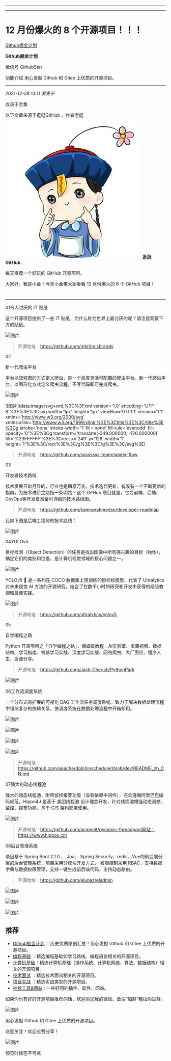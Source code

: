 ----------------------------------------
----------------------------------------
#  12 月份爆火的 8 个开源项目！！！

[ Github掘金计划 ](javascript:void\(0\);)

**Github掘金计划** ![]()

微信号 GithubStar

功能介绍 用心发掘 Github 和 Gitee 上优质的开源项目。

____

_2021-12-28 13:11_ _发表于_

收录于合集

以下文章来源于逛逛GitHub ，作者老逛

![](images/0)
**逛逛GitHub** .

每天推荐一个好玩的 GitHub 开源项目。

大家好，我是小金！今天小金带大家看看 12 月份爆火的 8 个 GitHub 项目！

> #

* * *

01令人讨厌的 IT 贴纸

这个开源项目提供了一些 IT 贴纸，为什么称为世界上最讨厌的呢？请注意观察下方的贴纸。

![图片](https://mmbiz.qpic.cn/mmbiz_png/ePw3ZeGRruzFphAT7ayzLR2rHmsq4FJ4wc0T7k2jZVBbFKjrjCfp83Rmgol3jHgjjO1QfkUiaOjQ7HLf2ZXOOBg/640?wx_fmt=png&wxfrom=5&wx_lazy=1&wx_co=1)

> 开源地址：https://github.com/mkrl/misbrands

02

新一代爬虫平台

平台以流程图的方式定义爬虫，是一个高度灵活可配置的爬虫平台。新一代爬虫平台，以图形化方式定义爬虫流程，不写代码即可完成爬虫。

![图片](https://mmbiz.qpic.cn/mmbiz_png/ePw3ZeGRruzFphAT7ayzLR2rHmsq4FJ4dXYvoCPjYS3YmYtcO8cEXgu1ejJCeQkQVa6Gn9TsjdrAfiarnuTFW6Q/640?wx_fmt=png)

![图片](data:image/svg+xml,%3C%3Fxml version='1.0' encoding='UTF-8'%3F%3E%3Csvg
width='1px' height='1px' viewBox='0 0 1 1' version='1.1'
xmlns='http://www.w3.org/2000/svg'
xmlns:xlink='http://www.w3.org/1999/xlink'%3E%3Ctitle%3E%3C/title%3E%3Cg
stroke='none' stroke-width='1' fill='none' fill-rule='evenodd' fill-
opacity='0'%3E%3Cg transform='translate\(-249.000000, -126.000000\)'
fill='%23FFFFFF'%3E%3Crect x='249' y='126' width='1'
height='1'%3E%3C/rect%3E%3C/g%3E%3C/g%3E%3C/svg%3E)

> 开源地址：https://github.com/ssssssss-team/spider-flow

03

开发者技术路线

技术发展日新月异的，行业也是瞬息万变。技术迭代更新，有没有一个不断更新的指南，为技术进阶之路指一条明路？这个 GitHub
项目就是，它为前端、后端、DevOps等开发着准备可详细的技术路线图。

> 开源地址：https://github.com/kamranahmedse/developer-roadmap

比如下图是后端工程师的技术路线：

![图片](https://mmbiz.qpic.cn/mmbiz_png/ePw3ZeGRruyUtib9F16soluenZNIftq0BwJUibichONW4GxDCEesI76EmicFUPptAiahicvGIP0ufM2pznDulTG2xMuw/640?wx_fmt=png)

04YOLOv5

目标检测（Object Detection）的任务是找出图像中所有感兴趣的目标（物体），确定它们的类别和位置，是计算机视觉领域的核心问题之一。

![图片](https://mmbiz.qpic.cn/mmbiz_png/ePw3ZeGRruzFphAT7ayzLR2rHmsq4FJ4QOdKdZ5f3ldh8ibMJPQtXbr4sQnpc3M9syibKC71IiawJ5QOh1HvKpS1Q/640?wx_fmt=png)

YOLOv5 🚀 是一系列在 COCO 数据集上预训练的目标检模型，代表了 Ultralytics 对未来视觉 AI
方法的开源研究，结合了在数千小时的研究和开发中获得的经验教训和最佳实践。

![图片](https://mmbiz.qpic.cn/mmbiz_png/ePw3ZeGRruzFphAT7ayzLR2rHmsq4FJ4icKMfgZULhknc0r87aUUQ0ibUatP1iaFeibZCmCYyow93roYadjRPmbbEg/640?wx_fmt=png)

> 开源地址：https://github.com/ultralytics/yolov5

05

自学编程之路

Python
开源项目之「自学编程之路」，保姆级教程：AI实验室、宝藏视频、数据结构、学习指南、机器学习实战、深度学习实战、网络爬虫、大厂面经、程序人生、资源分享。

> 开源地址：https://github.com/Jack-Cherish/PythonPark

![图片](https://mmbiz.qpic.cn/mmbiz_png/ePw3ZeGRruzFphAT7ayzLR2rHmsq4FJ4ojlZcxdvHPlmSKLK7gVFribRylPxiarTmaiarGBnIPcNd2KibEGk7Vn66w/640?wx_fmt=png)

06工作流调度系统

一个分布式易扩展的可视化 DAG 工作流任务调度系统。致力于解决数据处理流程中错综复杂的依赖关系，使调度系统在数据处理流程中开箱即用。

![图片](https://mmbiz.qpic.cn/mmbiz_jpg/ePw3ZeGRruzFphAT7ayzLR2rHmsq4FJ4g6x5ha9CwpT4cZibLjpAsaBEvadJBmPsGHtPGrNDmOjibEdgN1W1bZ0A/640?wx_fmt=jpeg)

![图片](https://mmbiz.qpic.cn/mmbiz_jpg/ePw3ZeGRruzFphAT7ayzLR2rHmsq4FJ4qia7VszHvs6dWulYB1rdpHSgWIHuYRicibF5y3ZeFGzQP1RvU9WZr4Pyw/640?wx_fmt=jpeg)

![图片](https://mmbiz.qpic.cn/mmbiz_jpg/ePw3ZeGRruzFphAT7ayzLR2rHmsq4FJ42fFiaOfGNxFZXBkgmLjLkk7sb43vRiauuVXxncKUg2Lo2L5yzvKtnjlg/640?wx_fmt=jpeg)

![图片](https://mmbiz.qpic.cn/mmbiz_jpg/ePw3ZeGRruzFphAT7ayzLR2rHmsq4FJ41ibId0lKt2ON4Dsrb4aniaukr9zAVdNCU7EGGiaOpuyWAzO6yCG9nAIJg/640?wx_fmt=jpeg)

> 开源地址：https://github.com/apache/dolphinscheduler/blob/dev/README_zh_CN.md

  

07强大的动态线程池

强大的动态线程池，附带监控报警功能（没有依赖中间件），完全遵循阿里巴巴编码规范。Hippo4J 是基于 美团线程池
设计理念开发，针对线程池增强动态调参、监控、报警功能。基于 C/S 架构部署使用。

![图片](https://mmbiz.qpic.cn/mmbiz_png/ePw3ZeGRruzFphAT7ayzLR2rHmsq4FJ4APg3JibSWzq6QtqHof5iaOImE0DPjF1ianiaf3l9LmM11U8D1ZcFbQhNcA/640?wx_fmt=png)

> 开源地址：https://github.com/acmenlt/dynamic-threadpool网站：https://www.hippox.cn/

08后台管理系统

项目基于 Spring Boot 2.1.0 、 Jpa、 Spring
Security、redis、Vue的前后端分离的后台管理系统，项目采用分模块开发方式， 权限控制采用
RBAC，支持数据字典与数据权限管理，支持一键生成前后端代码，支持动态路由。

> 开源地址：https://github.com/elunez/eladmin

![图片](https://mmbiz.qpic.cn/mmbiz_jpg/ePw3ZeGRruzFphAT7ayzLR2rHmsq4FJ4qia7VszHvs6dWulYB1rdpHSgWIHuYRicibF5y3ZeFGzQP1RvU9WZr4Pyw/640?wx_fmt=jpeg)

![图片](https://mmbiz.qpic.cn/mmbiz_jpg/ePw3ZeGRruzFphAT7ayzLR2rHmsq4FJ42fFiaOfGNxFZXBkgmLjLkk7sb43vRiauuVXxncKUg2Lo2L5yzvKtnjlg/640?wx_fmt=jpeg)

![图片](https://mmbiz.qpic.cn/mmbiz_jpg/ePw3ZeGRruzFphAT7ayzLR2rHmsq4FJ41ibId0lKt2ON4Dsrb4aniaukr9zAVdNCU7EGGiaOpuyWAzO6yCG9nAIJg/640?wx_fmt=jpeg)

## 推荐

  * [Github掘金计划](https://mp.weixin.qq.com/mp/appmsgalbum?__biz=MzIwNDgzMzI3Mg==&action=getalbum&album_id=1571213952619954180#wechat_redirect) ：历史优质原创汇总！用心发掘 Github 和 Gitee 上优质的开源项目。
  * [编程基础](https://mp.weixin.qq.com/mp/appmsgalbum?action=getalbum&album_id=1632585323454971905&__biz=MzIwNDgzMzI3Mg==#wechat_redirect) ：精选编程基础如学习路线、编程语言相关的开源项目。
  * [计算机基础](https://mp.weixin.qq.com/mp/appmsgalbum?action=getalbum&album_id=1635325633234780161&__biz=MzIwNDgzMzI3Mg==#wechat_redirect)：精选计算机基础（操作系统、计算机网络、算法、数据结构）相关的开源项目。
  * [技术面试](https://mp.weixin.qq.com/mp/appmsgalbum?action=getalbum&album_id=1632589980491366403&__biz=MzIwNDgzMzI3Mg==#wechat_redirect) ：精选技术面试相关的开源项目。
  * [项目实战](https://mp.weixin.qq.com/mp/appmsgalbum?action=getalbum&album_id=1632590550748938241&__biz=MzIwNDgzMzI3Mg==#wechat_redirect) ：精选实战类型的开源项目。
  * [神器工具&网站](https://mp.weixin.qq.com/mp/appmsgalbum?__biz=MzIwNDgzMzI3Mg==&action=getalbum&album_id=1692140336665378820#wechat_redirect) : 一些好用的插件、软件、网站。

如果你也有好的开源项目推荐的话，欢迎添加我的微信。备注“加群”我拉你进群。

![图片](https://mmbiz.qpic.cn/mmbiz_png/BcyAypujBVZicmqoVNJbBhEKKIGFI8OGS6UoEicMO6j8Vw1v1Ah40Sc1cJgZFAzSMtL1r2iav2eZhNgsGSfJ3NCDg/640?wx_fmt=png)

用心发掘 Github 和 Gitee 上优质的开源项目。

欢迎关注！欢迎点赞分享！

  

![图片](https://mmbiz.qpic.cn/mmbiz_jpg/BcyAypujBVZqeicvzhcGl7FLyAw3Xsu2POdZOiaPnQXryMp8gyzkcKF4NGgOydQcCWhicNREhf8fQ1euq2lTzhrtA/640?wx_fmt=jpeg)

预览时标签不可点

